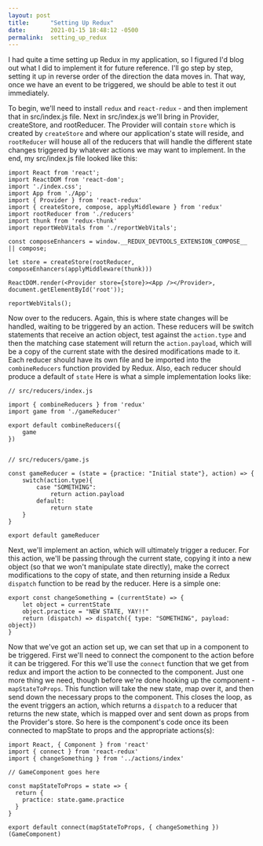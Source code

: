 ```yaml
---
layout: post
title:      "Setting Up Redux"
date:       2021-01-15 18:48:12 -0500
permalink:  setting_up_redux
---
```



I had quite a time setting up Redux in my application, so I figured I'd blog out what I did to implement it for future reference. I'll go step by step, setting it up in reverse order of the direction the data moves in. That way, once we have an event to be triggered, we should be able to test it out immediately.

To begin, we'll need to install `redux` and `react-redux` - and then implement that in src/index.js file. Next in src/index.js we'll bring in Provider, createStore, and rootReducer. The Provider will contain `store` which is created by `createStore` and where our application's state will reside, and `rootReducer` will house all of the reducers that will handle the different state changes triggered by whatever actions we may want to implement. In the end, my src/index.js file looked like this:
```
import React from 'react';
import ReactDOM from 'react-dom';
import './index.css';
import App from './App';
import { Provider } from 'react-redux'
import { createStore, compose, applyMiddleware } from 'redux'
import rootReducer from './reducers'
import thunk from 'redux-thunk'
import reportWebVitals from './reportWebVitals';

const composeEnhancers = window.__REDUX_DEVTOOLS_EXTENSION_COMPOSE__ || compose;

let store = createStore(rootReducer, composeEnhancers(applyMiddleware(thunk)))

ReactDOM.render(<Provider store={store}><App /></Provider>, document.getElementById('root'));

reportWebVitals();
```
Now over to the reducers. Again, this is where state changes will be handled, waiting to be triggered by an action. These reducers will be switch statements that receive an action object, test against the `action.type` and then the matching case statement will return the `action.payload`, which will be a copy of the current state with the desired modifications made to it. Each reducer should have its own file and be imported into the `combineReducers` function provided by Redux. Also, each reducer should produce a default of `state` Here is what a simple implementation looks like:
```
// src/reducers/index.js

import { combineReducers } from 'redux'
import game from './gameReducer'

export default combineReducers({
    game
})


// src/reducers/game.js

const gameReducer = (state = {practice: "Initial state"}, action) => {
    switch(action.type){
        case "SOMETHING": 
            return action.payload
        default:
            return state
    }
}

export default gameReducer
```
Next, we'll implement an action, which will ultimately trigger a reducer. For this action, we'll be passing through the current state, copying it into a new object (so that we won't manipulate state directly), make the correct modifications to the copy of state, and then returning inside a Redux `dispatch` function to be read by the reducer. Here is a simple one:
```
export const changeSomething = (currentState) => {
    let object = currentState
    object.practice = "NEW STATE, YAY!!"
    return (dispatch) => dispatch({ type: "SOMETHING", payload: object})
}
```
Now that we've got an action set up, we can set that up in a component to be triggered. First we'll need to connect the component to the action before it can be triggered. For this we'll use the `connect` function that we get from redux and import the action to be connected to the component. Just one more thing we need, though before we're done hooking up the component - `mapStateToProps`. This function will take the new state, map over it, and then send down the necessary props to the component. This closes the loop, as the event triggers an action, which returns a `dispatch` to a reducer that returns the new state, which is mapped over and sent down as props from the Provider's store. So here is the component's code once its been connected to mapState to props and the appropriate actions(s):
```
import React, { Component } from 'react'
import { connect } from 'react-redux'
import { changeSomething } from '../actions/index'

// GameComponent goes here

const mapStateToProps = state => {
  return {
    practice: state.game.practice
  }
}

export default connect(mapStateToProps, { changeSomething })(GameComponent)
```
